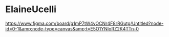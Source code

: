 # ElaineUcelli
https://www.figma.com/board/g1mP7tW4vOCNr4F8rRGutg/Untitled?node-id=0-1&amp;node-type=canvas&amp;t=E5O1YNIoRZ2K4TTn-0
